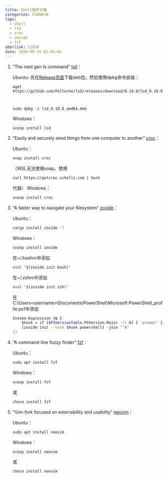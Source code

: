 ```yaml
---
title: Shell插件合集
categories: CSDN补档
tags:
  - shell
  - lsd
  - croc
  - zoxide
  - fzf
abbrlink: 21934
date: 2020-09-19 02:44:44
---
```


1. “The next gen ls command” [lsd](https://github.com/Peltoche/lsd)：

   Ubuntu: 先在[Release页面](https://github.com/Peltoche/lsd/releases)下载deb包，然后使用dpkg命令安装：

   ```
   wget https://github.com/Peltoche/lsd/releases/download/0.18.0/lsd_0.18.0_amd64.deb
   
   
   
   sudo dpkg -i lsd_0.18.0_amd64.deb
   ```

   Windows：

   ```bash
   scoop install lsd
   ```

    

2. “Easily and securely send things from one computer to another” [croc](https://github.com/schollz/croc)：

   Ubuntu：

   ```bash
   snap install croc
   ```

   （WSL无法使用snap，使用

   ```bash
   curl https://getcroc.schollz.com | bash
   ```

   代替）
   Windows：

   ```bash
   scoop install croc
   ```

    

3. “A faster way to navigate your filesystem”  [zoxide](https://github.com/ajeetdsouza/zoxide)：

   Ubuntu：

   ```bash
   cargo install zoxide -f
   ```

   Windows：

   ```bash
   scoop install zoxide
   ```

   在~/.bashrc中添加

   ```bash
   eval "$(zoxide init bash)"
   ```

   在~/.zshrc中添加

   ```bash
   eval "$(zoxide init zsh)"
   ```

   在C:\Users\<username>\Documents\PowerShell\Microsoft.PowerShell_profile.ps1中添加

   ```bash
   Invoke-Expression (& {
       $hook = if ($PSVersionTable.PSVersion.Major -lt 6) { 'prompt' } else { 'pwd' }
       (zoxide init --hook $hook powershell) -join "`n"
   })
   ```

    

4. “A command-line fuzzy finder”  [fzf](https://github.com/junegunn/fzf)：

   Ubuntu：

   ```bash
   sudo apt install fzf
   ```

   Windows：

   ```bash
   scoop install fzf
   ```

   或

   ```bash
   choco install fzf
   ```

    

5. “Vim-fork focused on extensibility and usability” [neovim](https://github.com/neovim/neovim)：

   Ubuntu：

   ```bash
   sudo apt install neovim
   ```

   Windows：

   ```bash
   scoop install neovim
   ```

   或

   ```bash
   choco install neovim
   ```